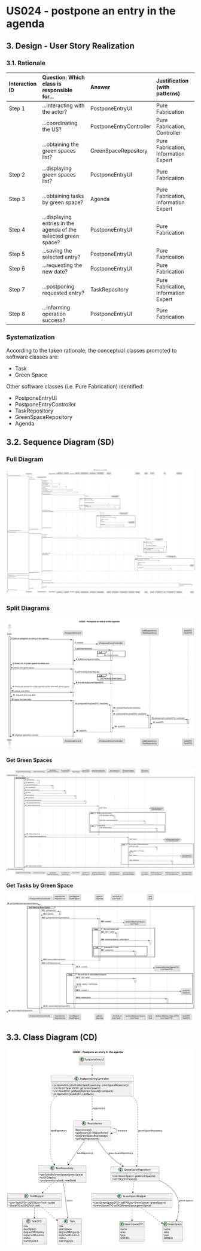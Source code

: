 # US024 - postpone an entry in the agenda

## 3. Design - User Story Realization 

### 3.1. Rationale

| Interaction ID | Question: Which class is responsible for...                      | Answer                  | Justification (with patterns)             |
|:---------------|:-----------------------------------------------------------------|:------------------------|:------------------------------------------|
| Step 1         | ...interacting with the actor?                                   | PostponeEntryUI         | Pure Fabrication                          |
|                | ...coordinating the US?                                          | PostponeEntryController | Pure Fabrication, Controller              |
|                | ...obtaining the green spaces list?                              | GreenSpaceRepository    | Pure Fabrication, Information Expert      |
| Step 2         | ...displaying green spaces list?                                 | PostponeEntryUI         | Pure Fabrication                          |
| Step 3         | ...obtaining tasks by green space?                               | Agenda                  | Pure Fabrication, Information Expert      |
| Step 4         | ...displaying entries in the agenda of the selected green space? | PostponeEntryUI         | Pure Fabrication                          |
| Step 5         | ...saving the selected entry?                                    | PostponeEntryUI         | Pure Fabrication                          |              
| Step 6         | ...requesting the new date?                                      | PostponeEntryUI         | Pure Fabrication                          | 
| Step 7         | ...postponing requested entry?                                   | TaskRepository          | Pure Fabrication, Information Expert      | 
| Step 8         | ...informing operation success?                                  | PostponeEntryUI         | Pure Fabrication                          |

### Systematization ##

According to the taken rationale, the conceptual classes promoted to software classes are: 

* Task
* Green Space

Other software classes (i.e. Pure Fabrication) identified: 

* PostponeEntryUI  
* PostponeEntryController
* TaskRepository
* GreenSpaceRepository
* Agenda

## 3.2. Sequence Diagram (SD)

### Full Diagram


![US04 - Sequence Diagram - Full](svg/us024-sequence-diagram-full.svg)

### Split Diagrams

![US04 - Sequence Diagram - split](svg/us024-sequence-diagram-split.svg)

**Get Green Spaces**

![Sequence Diagram - Partial - Get Green Spaces](svg/us024-sequence-diagram-partial-get-green-spaces.svg)

**Get Tasks by Green Space**

![Sequence Diagram - Partial - Get Tasks by Green Space](svg/us024-sequence-diagram-partial-get-tasks-by-green-space.svg)


## 3.3. Class Diagram (CD)

![US04 - Class Diagram](svg/us024-class-diagram.svg)